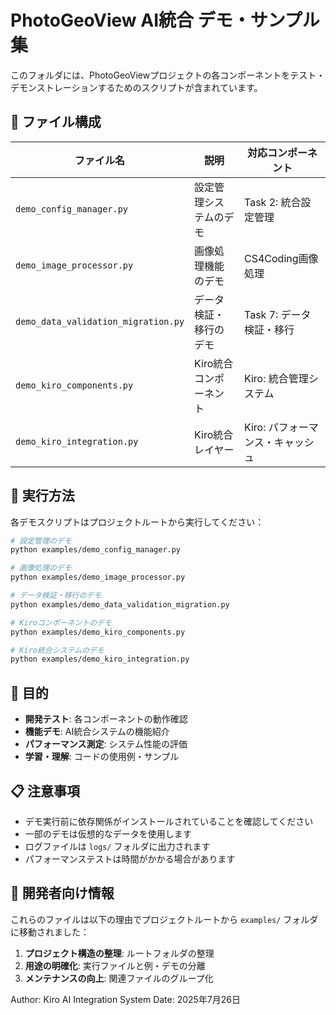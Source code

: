 # PhotoGeoView AI統合 デモ・サンプル集

このフォルダには、PhotoGeoViewプロジェクトの各コンポーネントをテスト・デモンストレーションするためのスクリプトが含まれています。

## 📁 ファイル構成

| ファイル名 | 説明 | 対応コンポーネント |
|-----------|------|------------------|
| `demo_config_manager.py` | 設定管理システムのデモ | Task 2: 統合設定管理 |
| `demo_image_processor.py` | 画像処理機能のデモ | CS4Coding画像処理 |
| `demo_data_validation_migration.py` | データ検証・移行のデモ | Task 7: データ検証・移行 |
| `demo_kiro_components.py` | Kiro統合コンポーネント | Kiro: 統合管理システム |
| `demo_kiro_integration.py` | Kiro統合レイヤー | Kiro: パフォーマンス・キャッシュ |

## 🚀 実行方法

各デモスクリプトはプロジェクトルートから実行してください：

```bash
# 設定管理のデモ
python examples/demo_config_manager.py

# 画像処理のデモ
python examples/demo_image_processor.py

# データ検証・移行のデモ
python examples/demo_data_validation_migration.py

# Kiroコンポーネントのデモ
python examples/demo_kiro_components.py

# Kiro統合システムのデモ
python examples/demo_kiro_integration.py
```

## 🎯 目的

- **開発テスト**: 各コンポーネントの動作確認
- **機能デモ**: AI統合システムの機能紹介
- **パフォーマンス測定**: システム性能の評価
- **学習・理解**: コードの使用例・サンプル

## 📋 注意事項

- デモ実行前に依存関係がインストールされていることを確認してください
- 一部のデモは仮想的なデータを使用します
- ログファイルは `logs/` フォルダに出力されます
- パフォーマンステストは時間がかかる場合があります

## 🔧 開発者向け情報

これらのファイルは以下の理由でプロジェクトルートから `examples/` フォルダに移動されました：

1. **プロジェクト構造の整理**: ルートフォルダの整理
2. **用途の明確化**: 実行ファイルと例・デモの分離
3. **メンテナンスの向上**: 関連ファイルのグループ化

Author: Kiro AI Integration System
Date: 2025年7月26日
